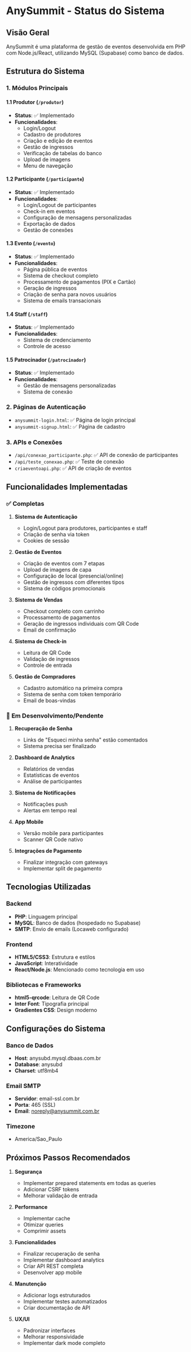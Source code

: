 # AnySummit - Status do Sistema

## Visão Geral
AnySummit é uma plataforma de gestão de eventos desenvolvida em PHP com Node.js/React, utilizando MySQL (Supabase) como banco de dados.

## Estrutura do Sistema

### 1. **Módulos Principais**

#### 1.1 Produtor (`/produtor`)
- **Status**: ✅ Implementado
- **Funcionalidades**:
  - Login/Logout
  - Cadastro de produtores
  - Criação e edição de eventos
  - Gestão de ingressos
  - Verificação de tabelas do banco
  - Upload de imagens
  - Menu de navegação

#### 1.2 Participante (`/participante`)
- **Status**: ✅ Implementado
- **Funcionalidades**:
  - Login/Logout de participantes
  - Check-in em eventos
  - Configuração de mensagens personalizadas
  - Exportação de dados
  - Gestão de conexões

#### 1.3 Evento (`/evento`)
- **Status**: ✅ Implementado
- **Funcionalidades**:
  - Página pública de eventos
  - Sistema de checkout completo
  - Processamento de pagamentos (PIX e Cartão)
  - Geração de ingressos
  - Criação de senha para novos usuários
  - Sistema de emails transacionais

#### 1.4 Staff (`/staff`)
- **Status**: ✅ Implementado
- **Funcionalidades**:
  - Sistema de credenciamento
  - Controle de acesso

#### 1.5 Patrocinador (`/patrocinador`)
- **Status**: ✅ Implementado
- **Funcionalidades**:
  - Gestão de mensagens personalizadas
  - Sistema de conexão

### 2. **Páginas de Autenticação**
- `anysummit-login.html`: ✅ Página de login principal
- `anysummit-signup.html`: ✅ Página de cadastro

### 3. **APIs e Conexões**
- `/api/conexao_participante.php`: ✅ API de conexão de participantes
- `/api/teste_conexao.php`: ✅ Teste de conexão
- `criaeventoapi.php`: ✅ API de criação de eventos

## Funcionalidades Implementadas

### ✅ **Completas**
1. **Sistema de Autenticação**
   - Login/Logout para produtores, participantes e staff
   - Criação de senha via token
   - Cookies de sessão

2. **Gestão de Eventos**
   - Criação de eventos com 7 etapas
   - Upload de imagens de capa
   - Configuração de local (presencial/online)
   - Gestão de ingressos com diferentes tipos
   - Sistema de códigos promocionais

3. **Sistema de Vendas**
   - Checkout completo com carrinho
   - Processamento de pagamentos
   - Geração de ingressos individuais com QR Code
   - Email de confirmação

4. **Sistema de Check-in**
   - Leitura de QR Code
   - Validação de ingressos
   - Controle de entrada

5. **Gestão de Compradores**
   - Cadastro automático na primeira compra
   - Sistema de senha com token temporário
   - Email de boas-vindas

### 🔧 **Em Desenvolvimento/Pendente**

1. **Recuperação de Senha**
   - Links de "Esqueci minha senha" estão comentados
   - Sistema precisa ser finalizado

2. **Dashboard de Analytics**
   - Relatórios de vendas
   - Estatísticas de eventos
   - Análise de participantes

3. **Sistema de Notificações**
   - Notificações push
   - Alertas em tempo real

4. **App Mobile**
   - Versão mobile para participantes
   - Scanner QR Code nativo

5. **Integrações de Pagamento**
   - Finalizar integração com gateways
   - Implementar split de pagamento

## Tecnologias Utilizadas

### Backend
- **PHP**: Linguagem principal
- **MySQL**: Banco de dados (hospedado no Supabase)
- **SMTP**: Envio de emails (Locaweb configurado)

### Frontend
- **HTML5/CSS3**: Estrutura e estilos
- **JavaScript**: Interatividade
- **React/Node.js**: Mencionado como tecnologia em uso

### Bibliotecas e Frameworks
- **html5-qrcode**: Leitura de QR Code
- **Inter Font**: Tipografia principal
- **Gradientes CSS**: Design moderno

## Configurações do Sistema

### Banco de Dados
- **Host**: anysubd.mysql.dbaas.com.br
- **Database**: anysubd
- **Charset**: utf8mb4

### Email SMTP
- **Servidor**: email-ssl.com.br
- **Porta**: 465 (SSL)
- **Email**: noreply@anysummit.com.br

### Timezone
- America/Sao_Paulo

## Próximos Passos Recomendados

1. **Segurança**
   - Implementar prepared statements em todas as queries
   - Adicionar CSRF tokens
   - Melhorar validação de entrada

2. **Performance**
   - Implementar cache
   - Otimizar queries
   - Comprimir assets

3. **Funcionalidades**
   - Finalizar recuperação de senha
   - Implementar dashboard analytics
   - Criar API REST completa
   - Desenvolver app mobile

4. **Manutenção**
   - Adicionar logs estruturados
   - Implementar testes automatizados
   - Criar documentação de API

5. **UX/UI**
   - Padronizar interfaces
   - Melhorar responsividade
   - Implementar dark mode completo